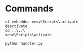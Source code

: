 # Commands

```
sl-embeddoc-venv\Scripts\activate
deactivate
cd ..\..\
venv\Scripts\activate

python handler.py

```